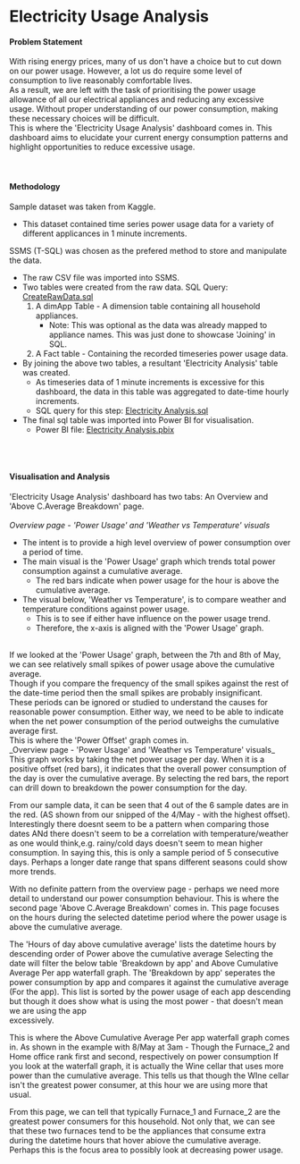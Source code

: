 # Electricity Usage Analysis #

#### Problem Statement ####
With rising energy prices, many of us don't have a choice but to cut down on our power usage. However, a lot us do require some level of consumption to live reasonably comfortable lives. <br/>
As a result, we are left with the task of prioritising the power usage allowance of all our electrical appliances and reducing any excessive usage. Without proper understanding of our power consumption, making these necessary choices will be difficult. <br/>
This is where the 'Electricity Usage Analysis' dashboard comes in. This dashboard aims to elucidate your current energy consumption patterns and highlight opportunities to reduce excessive usage. <br/>
<br/>
<br/>
#### Methodology ####
Sample dataset was taken from Kaggle.
* This dataset contained time series power usage data for a variety of different applicances in 1 minute increments. <br/>

SSMS (T-SQL) was chosen as the prefered method to store and manipulate the data.
* The raw CSV file was imported into SSMS.
* Two tables were created from the raw data. SQL Query: [CreateRawData.sql](https://github.com/KeenanJWong/Electricity-Usage-Analysis/blob/main/CreateRawData.sql)
  1) A dimApp Table - A dimension table containing all household appliances.
      * Note: This was optional as the data was already mapped to appliance names. This was just done to showcase 'Joining' in SQL.
  2) A Fact table - Containing the recorded timeseries power usage data.
* By joining the above two tables, a resultant 'Electricity Analysis' table was created.
  * As timeseries data of 1 minute increments is excessive for this dashboard, the data in this table was aggregated to date-time hourly increments.
  * SQL query for this step: [Electricity Analysis.sql](https://github.com/KeenanJWong/Electricity-Usage-Analysis/blob/main/Electricity%20Analysis.sql)
* The final sql table was imported into Power BI for visualisation.
  * Power BI file: [Electricity Analysis.pbix](https://github.com/KeenanJWong/Electricity-Usage-Analysis/blob/main/Electricity%20Analysis.pbix) 
<br/>
<br/>

#### Visualisation and Analysis ####

'Electricity Usage Analysis' dashboard has two tabs: An Overview and 'Above C.Average Breakdown' page. <br/>
<br/>
_Overview page - 'Power Usage' and 'Weather vs Temperature' visuals_
* The intent is to provide a high level overview of power consumption over a period of time.
* The main visual is the 'Power Usage' graph which trends total power consumption against a cumulative average.
  * The red bars indicate when power usage for the hour is above the cumulative average.
* The visual below, 'Weather vs Temperature', is to compare weather and temperature conditions against power usage.
  * This is to see if either have influence on the power usage trend.
  * Therefore, the x-axis is aligned with the 'Power Usage' graph.
<br/>
If we looked at the 'Power Usage' graph, between the 7th and 8th of May, we can see relatively small spikes of power usage above the cumulative average. <br/>
Though if you compare the frequency of the small spikes against the rest of the date-time period then the small spikes are probably insignificant.<br/>
These periods can be ignored or studied to understand the causes for reasonable power consumption. Either way, we need to be able to indicate when the net power consumption of the period outweighs the cumulative average first. <br/>
This is where the 'Power Offset' graph comes in. 
<br/>
_Overview page - 'Power Usage' and 'Weather vs Temperature' visuals_
<br/>
This graph works by taking the net power usage per day.
When it is a positive offset (red bars), it indicates that the overall power consumption of the day is over the cumulative average.
By selecting the red bars, the report can drill down to breakdown the power consumption for the day.






From our sample data, it can be seen that 4 out of the 6 sample dates are in the red. (AS shown from our snipped of the 4/May - with the highest offset).
    Interestingly there doesnt seem to be a pattern when comparing those dates 
    ANd there doesn't seem to be a correlation with temperature/weather as one would think,e.g. rainy/cold days doesn't seem to mean higher consumption.
        In saying this, this is only a sample period of 5 consecutive days. Perhaps a longer date range that spans different seasons could show more trends.

With no definite pattern from the overview page - perhaps we need more detail to understand our power consumption behaviour.
    This is where the second page 'Above C.Average Breakdown' comes in.
    This page focuses on the hours during the selected datetime period where the power usage is above the cumulative average.

The 'Hours of day above cumulative average' lists the datetime hours by descending order of Power above the cumulative average
    Selecting the date will filter the below table 'Breakdown by app' and Above Cumulative Average Per app waterfall graph.
The 'Breakdown by app' seperates the power consumption by app and compares it against the cumulative average (For the app).
    This list is sorted by the power usage of each app descending but though it does show what is using the most power - that doesn't mean we are using the app   
    excessively.

This is where the Above Cumulative Average Per app waterfall graph comes in.
    As shown in the example with 8/May at 3am - Though the Furnace_2 and Home office rank first and second, respectively on power consumption
    If you look at the waterfall graph, it is actually the Wine cellar that uses more power than the cumulative average. 
    This tells us that though the WIne cellar isn't the greatest power consumer, at this hour we are using more that usual.

From this page, we can tell that typically Furnace_1 and Furnace_2 are the greatest power consumers for this household.
    Not only that, we can see that these two furnaces tend to be the appliances that consume extra during the datetime hours that hover abiove the cumulative average.
Perhaps this is the focus area to possibly look at decreasing power usage.

    


    
    

    

